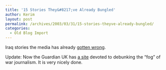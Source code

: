 ```yaml
---
title: '15 Stories They&#8217;ve Already Bungled'
author: Kerim
layout: post
permalink: /archives/2003/03/31/15-stories-theyve-already-bungled/
categories:
  - Old Blog Import
---
```

Iraq stories the media has already <a href="http://www.editorandpublisher.com/editorandpublisher/headlines/article_display.jsp?vnu_content_id=1850208" onclick="_gaq.push(['_trackEvent', 'outbound-article', 'http://www.editorandpublisher.com/editorandpublisher/headlines/article_display.jsp?vnu_content_id=1850208', 'gotten wrong']);" >gotten wrong</a>.

Update: Now the Guardian UK has <a href="http://media.guardian.co.uk/broadcast/story/0,7493,921647,00.html" onclick="_gaq.push(['_trackEvent', 'outbound-article', 'http://media.guardian.co.uk/broadcast/story/0,7493,921647,00.html', 'a site']);" >a site</a> devoted to debunking the &#8220;fog&#8221; of war journalism. It is very nicely done.

